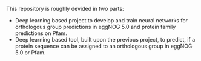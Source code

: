 This repository is roughly devided in two parts:
* Deep learning based project to develop and train neural networks for orthologous group predictions in eggNOG 5.0 and protein family predictions on Pfam. 
* Deep learning based tool, built upon the previous project, to predict, if a protein sequence can be assigned to an orthologous group in eggNOG 5.0 or Pfam. 